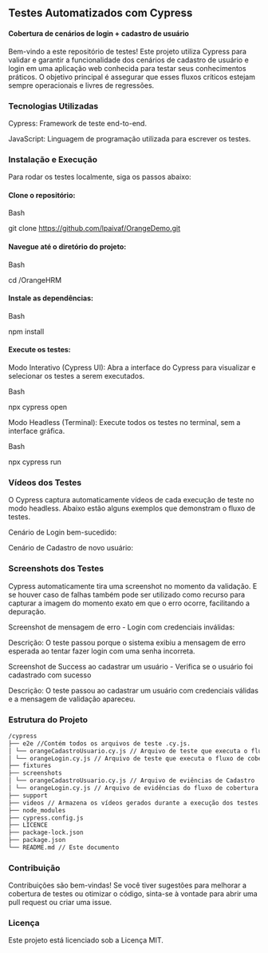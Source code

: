 ## Testes Automatizados com Cypress

#### Cobertura de cenários de login + cadastro de usuário

Bem-vindo a este repositório de testes!
Este projeto utiliza Cypress para validar e garantir a funcionalidade dos cenários de cadastro de usuário e login em uma aplicação web conhecida para testar seus conhecimentos práticos.
O objetivo principal é assegurar que esses fluxos críticos estejam sempre operacionais e livres de regressões.

### Tecnologias Utilizadas

Cypress: Framework de teste end-to-end.

JavaScript: Linguagem de programação utilizada para escrever os testes.

### Instalação e Execução

Para rodar os testes localmente, siga os passos abaixo:

#### Clone o repositório:

Bash

git clone https://github.com/lpaivaf/OrangeDemo.git

#### Navegue até o diretório do projeto:

Bash

cd /OrangeHRM

#### Instale as dependências:

Bash

npm install

#### Execute os testes:

Modo Interativo (Cypress UI): Abra a interface do Cypress para visualizar e selecionar os testes a serem executados.

Bash

npx cypress open

Modo Headless (Terminal): Execute todos os testes no terminal, sem a interface gráfica.

Bash

npx cypress run

### Vídeos dos Testes

O Cypress captura automaticamente vídeos de cada execução de teste no modo headless. Abaixo estão alguns exemplos que demonstram o fluxo de testes.

Cenário de Login bem-sucedido:

Cenário de Cadastro de novo usuário:

### Screenshots dos Testes

Cypress automaticamente tira uma screenshot no momento da validação. E se houver caso de falhas também pode ser utilizado como recurso para capturar a imagem do momento exato em que o erro ocorre, facilitando a depuração.

Screenshot de mensagem de erro - Login com credenciais inválidas:

Descrição: O teste passou porque o sistema exibiu a mensagem de erro esperada ao tentar fazer login com uma senha incorreta.

Screenshot de Success ao cadastrar um usuário - Verifica se o usuário foi cadastrado com sucesso

Descrição: O teste passou ao cadastrar um usuário com credenciais válidas e a mensagem de validação apareceu.

### Estrutura do Projeto

```bash
/cypress
├── e2e //Contém todos os arquivos de teste .cy.js.
│ └── orangeCadastroUsuario.cy.js // Arquivo de teste que executa o fluxo de Cadastro
│ └── orangeLogin.cy.js // Arquivo de teste que executa o fluxo de cobertura de Logins
├── fixtures
├── screenshots
│ └── orangeCadastroUsuario.cy.js // Arquivo de eviências de Cadastro
│ └── orangeLogin.cy.js // Arquivo de evidências do fluxo de cobertura de Logins
├── support
├── videos // Armazena os vídeos gerados durante a execução dos testes.
├── node_modules
├── cypress.config.js
├── LICENCE
├── package-lock.json
├── package.json
└── README.md // Este documento
```

### Contribuição

Contribuições são bem-vindas! Se você tiver sugestões para melhorar a cobertura de testes ou otimizar o código, sinta-se à vontade para abrir uma pull request ou criar uma issue.

### Licença

Este projeto está licenciado sob a Licença MIT.
